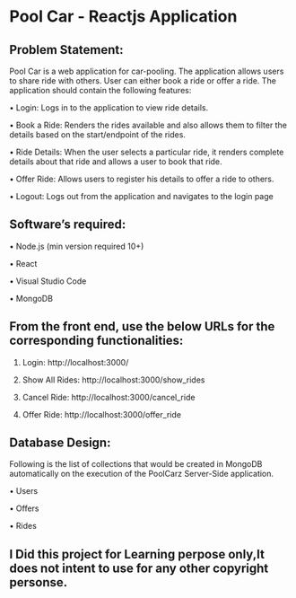 # Pool Car - Reactjs Application


## Problem Statement:
Pool Car is a web application for car-pooling. The application allows users to share ride with others. User can either book a ride or offer a ride. 
The application should contain the following features:

•	Login: Logs in to the application to view ride details.

•	Book a Ride: Renders the rides available and also allows them to filter the details based on the start/endpoint of the rides.

•	Ride Details: When the user selects a particular ride, it renders complete details about that ride and allows a user to book that ride.

•	Offer Ride: Allows users to register his details to offer a ride to others.

•	Logout: Logs out from the application and navigates to the login page

## Software’s required:
•	Node.js (min version required 10+)

•	React

•	Visual Studio Code

•	MongoDB

## From the front end, use the below URLs for the corresponding functionalities:
1.	Login: http://localhost:3000/

2.	Show All Rides: http://localhost:3000/show_rides

3.	Cancel Ride: http://localhost:3000/cancel_ride

4.	Offer Ride: http://localhost:3000/offer_ride

## Database Design:
Following is the list of collections that would be created in MongoDB automatically on the execution of the PoolCarz Server-Side application. 

•	Users

•	Offers

•	Rides


## I Did this project for Learning perpose only,It does not intent to use for any other copyright personse.
